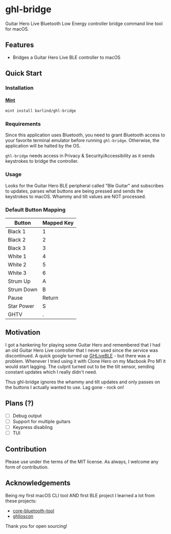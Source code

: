 # ghl-bridge

Guitar Hero Live Bluetooth Low Energy controller bridge command line tool for macOS. 

## Features

* Bridges a Guitar Hero Live BLE controller to macOS

## Quick Start

### Installation

#### [Mint](https://github.com/yonaskolb/mint)

```sh
mint install barlind/ghl-bridge
```

### Requirements

Since this application uses Bluetooth, you need to grant Bluetooth access to your favorite terminal emulator before
running `ghl-bridge`. Otherwise, the application will be halted by the OS. 

`ghl-bridge` needs access in Privacy & Security/Accessibility as it sends keystrokes to bridge the controller. 

### Usage

Looks for the Guitar Hero BLE peripheral called "Ble Guitar" and subscribes to updates, parses what buttons are being pressed and sends the keystrokes to macOS. Whammy and tilt values are NOT processed.

### Default Button Mapping

| Button      | Mapped Key  |
| ----------- | ----------- |
| Black 1     | 1           |
| Black 2     | 2           |
| Black 3     | 3           |
| White 1     | 4           |
| White 2     | 5           |
| White 3     | 6           |
| Strum Up    | A           |
| Strum Down  | B           |
| Pause       | Return      |
| Star Power  | S           |
| GHTV        | .           |

## Motivation

I got a hankering for playing some Guitar Hero and remembered that I had an old Guitar Hero Live controller that I never used since the service was discontinued. A quick google turned up [GHLiveBLE](https://jsyang.ca/hacks/ghliveble/) - but there was a problem. Whenever I tried using it with Clone Hero on my Macbook Pro M1 it would start lagging. The culprit turned out to be the tilt sensor, sending constant updates which I really didn't need.

Thus ghl-bridge ignores the whammy and tilt updates and only passes on the buttons I actually wanted to use. Lag gone - rock on!

## Plans (?)

- [ ] Debug output
- [ ] Support for multiple guitars
- [ ] Keypress disabling
- [ ] TUI 

## Contribution

Please use under the terms of the MIT license. As always, I welcome any form of contribution.

## Acknowledgements

Being my first macOS CLI tool AND first BLE project I learned a lot from these projects:

- [core-bluetooth-tool](https://github.com/mickeyl/core-bluetooth-tool)
- [ghlioscon](https://github.com/tomyun/ghlioscon)

Thank you for open sourcing!